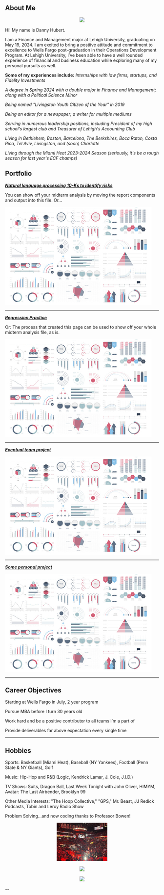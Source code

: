 ## About Me

<p style="text-align:center;">
  <img class="img-circle" src="/images/logo.jpg?raw=true" width="33%">
</p>

Hi! My name is Danny Hubert.

I am a Finance and Management major at Lehigh University, graduating on May 19, 2024. I am excited to bring a postiive attitude and commitment to excellence to Wells Fargo post-graduation in their Operations Development Program. At Lehigh University, I’ve been able to have a well rounded experience of financial and business education while exploring many of my personal pursuits as well. 

**Some of my experiences include:**
*Internships with law firms, startups, and Fidelity Investments*</p>
*A degree in Spring 2024 with a double major in Finance and Management; along with a Political Science Minor*</p>
*Being named "Livingston Youth Citizen of the Year" in 2019*</p>
*Being an editor for a newspaper; a writer for multiple mediums*</p>
*Serving in numerous leadership positions, including President of my high school's largest club and Treasurer of Lehigh's Accounting Club*</p>
*Living in Bethlehem, Boston, Barcelona, The Berkshires, Boca Raton, Costa Rica, Tel Aviv, Livingston, and (soon) Charlotte*</p>
*Living through the Miami Heat 2023-2024 Season (seriously, it's be a rough season for last year's ECF champs)*</p>

## Portfolio

<!-- You can link to other websites, PDFs in this repo, and other pages in this repo -->

_**[Natural language processing 10-Ks to identify risks](midterm_summary)**_

You can show off your midterm analysis by moving the report components and output into this file. Or...

<img src="images/dummy_thumbnail.jpg?raw=true"/>

---

_**[Regression Practice](Regression_practice)**_

Or: The process that created this page can be used to show off your whole midterm analysis file, as is.

<img src="images/dummy_thumbnail.jpg?raw=true"/>

---

_**[Eventual team project](https://donbowen.github.io/teamproject/)**_

<img src="images/dummy_thumbnail.jpg?raw=true"/>

---

_**[Some personal project](/pdf/sample_presentation.pdf)**_

<img src="images/dummy_thumbnail.jpg?raw=true"/>

---

## Career Objectives

Starting at Wells Fargo in July, 2 year program

Pursue MBA before I turn 30 years old

Work hard and be a positive contributor to all teams I’m a part of

Provide deliverables far above expectation every single time

---

## Hobbies

Sports: Basketball (Miami Heat), Baseball (NY Yankees), Football (Penn State & NY Giants), Golf

Music: Hip-Hop and R&B (Logic, Kendrick Lamar, J. Cole, J.I.D.)

TV Shows: Suits, Dragon Ball, Last Week Tonight with John Oliver, HIMYM, Avatar: The Last Airbender, Brooklyn 99

Other Media Interests: "The Hoop Collective," "GPS," Mr. Beast, JJ Redick Podcasts, Tobin and Leroy Radio Show

Problem Solving...and now coding thanks to Professor Bowen!

<p style="text-align:center;">
  <img class="img-circle" src="https://github.com/dannyhubert9/dannyhubert9.github.io/raw/master/images/heat.jpg" width="33%">
</p>
<p style="text-align:center;">
  <img class="img-circle" src="https://github.com/dannyhubert9/dannyhubert9.github.io/raw/master/images/psu.jpg" width="33%">
</p>
<p style="text-align:center;">
  <img class="img-circle" src="https://github.com/dannyhubert9/dannyhubert9.github.io/raw/master/images/golf.jpg" width="33%">
</p>


--
